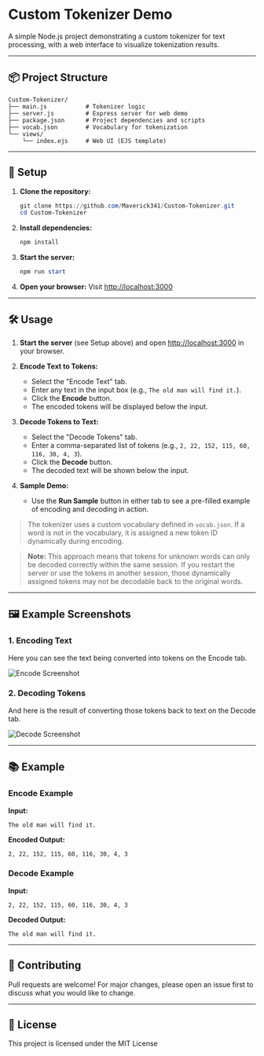 # Custom Tokenizer Demo

A simple Node.js project demonstrating a custom tokenizer for text processing, with a web interface to visualize tokenization results.

---

## 📦 Project Structure

```
Custom-Tokenizer/
├── main.js           # Tokenizer logic
├── server.js         # Express server for web demo
├── package.json      # Project dependencies and scripts
├── vocab.json        # Vocabulary for tokenization
└── views/
    └── index.ejs     # Web UI (EJS template)
```

---

## 🚀 Setup

1. **Clone the repository:**
   ```powershell
   git clone https://github.com/Maverick341/Custom-Tokenizer.git
   cd Custom-Tokenizer
   ```

2. **Install dependencies:**
   ```powershell
   npm install
   ```

3. **Start the server:**
   ```powershell
   npm run start
   ```

4. **Open your browser:**
   Visit [http://localhost:3000](http://localhost:3000)

---


## 🛠️ Usage

1. **Start the server** (see Setup above) and open [http://localhost:3000](http://localhost:3000) in your browser.

2. **Encode Text to Tokens:**
   - Select the "Encode Text" tab.
   - Enter any text in the input box (e.g., `The old man will find it.`).
   - Click the **Encode** button.
   - The encoded tokens will be displayed below the input.

3. **Decode Tokens to Text:**
   - Select the "Decode Tokens" tab.
   - Enter a comma-separated list of tokens (e.g., `2, 22, 152, 115, 60, 116, 30, 4, 3`).
   - Click the **Decode** button.
   - The decoded text will be shown below the input.

4. **Sample Demo:**
   - Use the **Run Sample** button in either tab to see a pre-filled example of encoding and decoding in action.

> The tokenizer uses a custom vocabulary defined in `vocab.json`. If a word is not in the vocabulary, it is assigned a new token ID dynamically during encoding.

> **Note:** This approach means that tokens for unknown words can only be decoded correctly within the same session. If you restart the server or use the tokens in another session, those dynamically assigned tokens may not be decodable back to the original words.

---

## 🖼️ Example Screenshots

### 1. Encoding Text
Here you can see the text being converted into tokens on the Encode tab.

![Encode Screenshot](https://res.cloudinary.com/dlh6vfiun/image/upload/v1756664025/encode-screenshot_xi2pbq.png)

### 2. Decoding Tokens
And here is the result of converting those tokens back to text on the Decode tab.

![Decode Screenshot](https://res.cloudinary.com/dlh6vfiun/image/upload/v1756664024/decode-screenshot_wq36dd.png)

---


## 📚 Example

### Encode Example

**Input:**
```
The old man will find it.
```

**Encoded Output:**
```
2, 22, 152, 115, 60, 116, 30, 4, 3
```

### Decode Example

**Input:**
```
2, 22, 152, 115, 60, 116, 30, 4, 3
```

**Decoded Output:**
```
The old man will find it.
```

---

## 🤝 Contributing

Pull requests are welcome! For major changes, please open an issue first to discuss what you would like to change.

---

## 📄 License

This project is licensed under the MIT License
